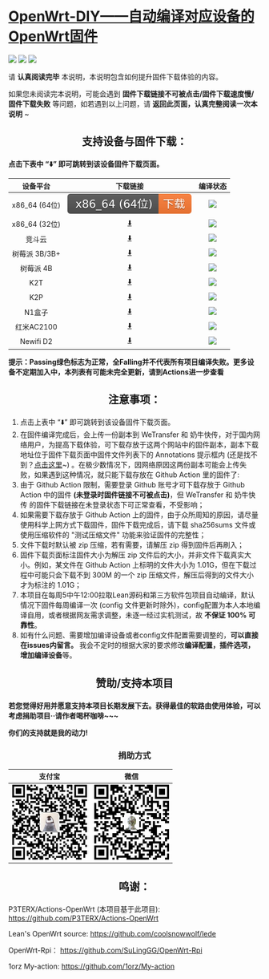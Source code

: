 
# [OpenWrt-DIY——自动编译对应设备的OpenWrt固件](https://github.com/IvanSolis1989/OpenWrt-DIY)

![](https://img.shields.io/github/issues/IvanSolis1989/OpenWrt-DIY)       ![](https://img.shields.io/github/forks/IvanSolis1989/OpenWrt-DIY)       ![](https://img.shields.io/github/stars/IvanSolis1989/OpenWrt-DIY)

请 **认真阅读完毕** 本说明，本说明包含如何提升固件下载体验的内容。

如果您未阅读完本说明，可能会遇到 **固件下载链接不可被点击/固件下载速度慢/固件下载失败** 等问题，如若遇到以上问题，请 **返回此页面，认真完整阅读一次本说明** ~

## <p align="center">支持设备与固件下载：</p>

**点击下表中 “⬇️” 即可跳转到该设备固件下载页面。** 

|     设备平台    |   下载链接   |   编译状态   |
| :-----------------: | :-------------: |:-----------------: | 
|    x86_64 (64位)    | [![](img/x86__64-64--orange.svg)](https://github.com/IvanSolis1989/OpenWrt-DIY/actions?query=workflow%3A%22Build+X86%2864bit%29+OpenWrt%22) | ![](https://img.shields.io/github/workflow/status/IvanSolis1989/OpenWrt-DIY/Build%20X86(64bit)%20OpenWrt?style=plastic) |
|    x86_64 (32位)    | [⬇️](https://github.com/IvanSolis1989/OpenWrt-DIY/actions?query=workflow%3A%22Build+X86%2832bit%29+OpenWrt%22) | ![](https://img.shields.io/github/workflow/status/IvanSolis1989/OpenWrt-DIY/Build%20X86(32bit)%20OpenWrt?style=plastic) |
|       竞斗云        | [⬇️](https://github.com/IvanSolis1989/OpenWrt-DIY/actions?query=workflow%3A%22Build+G-Dock+OpenWrt%22) | ![](https://img.shields.io/github/workflow/status/IvanSolis1989/OpenWrt-DIY/Build%20G-Dock%20OpenWrt?style=plastic) |
|     树莓派 3B/3B+   | [⬇️](https://github.com/IvanSolis1989/OpenWrt-DIY/actions?query=workflow%3A%22Build+RaspBerryPi3+OpenWrt%22) | ![](https://img.shields.io/github/workflow/status/IvanSolis1989/OpenWrt-DIY/Build%20RaspBerryPi3%20OpenWrt?style=plastic) |
|      树莓派 4B      | [⬇️](https://github.com/IvanSolis1989/OpenWrt-DIY/actions?query=workflow%3A%22Build+RaspBerryPi4+OpenWrt%22) | ![](https://img.shields.io/github/workflow/status/IvanSolis1989/OpenWrt-DIY/Build%20RaspBerryPi4%20OpenWrt?style=plastic) |
|         K2T         | [⬇️](https://github.com/IvanSolis1989/OpenWrt-DIY/actions?query=workflow%3A%22Build+K2T+OpenWrt%22) | ![](https://img.shields.io/github/workflow/status/IvanSolis1989/OpenWrt-DIY/Build%20K2T%20OpenWrt?style=plastic) |
|         K2P         | [⬇️](https://github.com/IvanSolis1989/OpenWrt-DIY/actions?query=workflow%3A%22Build+K2P+OpenWrt%22) | ![](https://img.shields.io/github/workflow/status/IvanSolis1989/OpenWrt-DIY/Build%20K2P%20OpenWrt?style=plastic) |
|        N1盒子       | [⬇️](https://github.com/IvanSolis1989/OpenWrt-DIY/actions?query=workflow%3A%22Build+N1+OpenWrt%22) | ![](https://img.shields.io/github/workflow/status/IvanSolis1989/OpenWrt-DIY/Build%20N1%20OpenWrt?style=plastic) |
|      红米AC2100     | [⬇️](https://github.com/IvanSolis1989/OpenWrt-DIY/actions?query=workflow%3A%22Build+Redmi+AC2100+OpenWrt%22) | ![](https://img.shields.io/github/workflow/status/IvanSolis1989/OpenWrt-DIY/Build%20Redmi%20AC2100%20OpenWrt?style=plastic) |
|      Newifi D2     | [⬇️](https://github.com/IvanSolis1989/OpenWrt-DIY/actions?query=workflow%3A%22Build+Newifi+D2+OpenWrt%22) | ![](https://img.shields.io/github/workflow/status/IvanSolis1989/OpenWrt-DIY/Build%20Newifi%20D2%20OpenWrt?style=plastic) |

**提示：Passing绿色标志为正常，全Falling并不代表所有项目编译失败。更多设备不定期加入中，本列表有可能未完全更新，请到Actions进一步查看**

## <p align="center">注意事项：</p>

1. 点击上表中 “⬇️” 即可跳转到该设备固件下载页面。
2. 在固件编译完成后，会上传一份副本到 WeTransfer 和 奶牛快传，对于国内网络用户，为提高下载体验，可下载存放于这两个网站中的固件副本，副本下载地址位于固件下载页面中固件文件列表下的 Annotations 提示框内 (还是找不到？[点击这里](https://shop.io.mi-img.com/app/shop/img?id=shop_9e991a5edd21e997d44588bc376ca1e4.png)~) 。在极少数情况下，因网络原因这两份副本可能会上传失败，如果遇到这种情况，就只能下载存放在 Github Action 里的固件了:
3. 由于 Github Action 限制，需要登录 Github 账号才可下载存放于 Github Action 中的固件 **(未登录时固件链接不可被点击)**，但 WeTransfer 和 奶牛快传 的固件下载链接在未登录状态下可正常查看，不受影响；
4. 如果需要下载存放于 Github Action 上的固件，由于众所周知的原因，请尽量使用科学上网方式下载固件，固件下载完成后，请下载 sha256sums 文件或使用压缩软件的 "测试压缩文件" 功能来验证固件的完整性；
5. 文件下载时默认被 zip 压缩，若有需要，请解压 zip 得到固件后再刷入；
6. 固件下载页面标注固件大小为解压 zip 文件后的大小，并非文件下载真实大小。例如，某文件在 Github Action 上标明的文件大小为 1.01G，但在下载过程中可能只会下载不到 300M 的一个 zip 压缩文件，解压后得到的文件大小才为标注的 1.01G；
7. 本项目在每周5中午12:00拉取Lean源码和第三方软件包项目自动编译，默认情况下固件每周编译一次 (config 文件更新时除外)，config配置为本人本地编译自用，或者根据网友需求调整，未逐一经过实机测试，故 **不保证 100% 可靠性**。
8. 如有什么问题、需要增加编译设备或者config文件配置需要调整的，**可以直接在issues内留言。** 我会不定时的根据大家的要求修改**编译配置，插件选项，增加编译设备**等。

## <p align="center">赞助/支持本项目</p>

**若您觉得好用并愿意支持本项目长期发展下去。获得最佳的软路由使用体验，可以考虑捐助项目··请作者喝杯咖啡~~~**

**你们的支持就是我的动力!**

### <p align="center">捐助方式</p>

|     支付宝   |   微信   | 
| :-----------------: | :-------------: |
|<img src="img/alipay.jpg" width="150" height="150" alt="支付宝捐助"/><br/>|<img src="img/wepay.jpg" width="150" height="150" alt="微信捐助"/><br/>|

## <p align="center">鸣谢：</p>

P3TERX/Actions-OpenWrt (本项目基于此项目):
<https://github.com/P3TERX/Actions-OpenWrt>

Lean's OpenWrt source:
<https://github.com/coolsnowwolf/lede>

OpenWrt-Rpi：
<https://github.com/SuLingGG/OpenWrt-Rpi>

1orz My-action:
<https://github.com/1orz/My-action>
